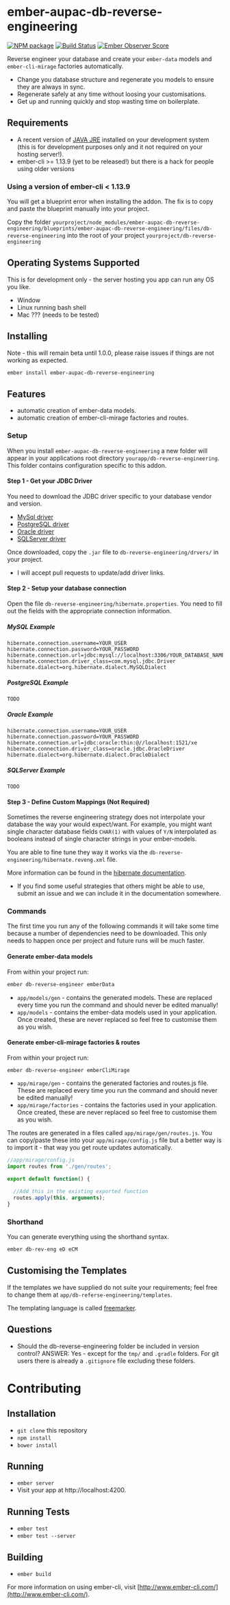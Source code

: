 # ember-aupac-db-reverse-engineering

[![NPM package](https://img.shields.io/npm/v/ember-aupac-db-reverse-engineering.svg)](https://www.npmjs.com/package/ember-aupac-db-reverse-engineering) [![Build Status](https://img.shields.io/travis/aupac/ember-aupac-db-reverse-engineering.svg)](https://travis-ci.org/aupac/ember-aupac-db-reverse-engineering) [![Ember Observer Score](http://emberobserver.com/badges/ember-aupac-db-reverse-engineering.svg)](http://emberobserver.com/addons/ember-aupac-db-reverse-engineering)

Reverse engineer your database and create your `ember-data` models and `ember-cli-mirage` factories automatically.
- Change you database structure and regenerate you models to ensure they are always in sync.
- Regenerate safely at any time without loosing your customisations.
- Get up and running quickly and stop wasting time on boilerplate.

## Requirements

- A recent version of [JAVA JRE](http://www.oracle.com/technetwork/java/javase/downloads/index.html) installed on your development system (this is for development purposes only and it not required on your hosting server!).
- ember-cli >= 1.13.9 (yet to be released!) but there is a hack for people using older versions

### Using a version of ember-cli < 1.13.9
You will get a blueprint error when installing the addon.  The fix is to copy and paste the blueprint manually into your project.

Copy the folder `yourproject/node_modules/ember-aupac-db-reverse-engineering/blueprints/ember-aupac-db-reverse-engineering/files/db-reverse-engineering` into the root of your project `yourproject/db-reverse-engineering`

## Operating Systems Supported 
This is for development only - the server hosting you app can run any OS you like.

- Window
- Linux running bash shell
- Mac ??? (needs to be tested)

## Installing
Note - this will remain beta until 1.0.0, please raise issues if things are not working as expected.

```bash
ember install ember-aupac-db-reverse-engineering
```

## Features
- automatic creation of ember-data models.
- automatic creation of ember-cli-mirage factories and routes.

### Setup

When you install `ember-aupac-db-reverse-engineering` a new folder will appear in your applications root directory `yourapp/db-reverse-engineering`.  This folder contains configuration specific to this addon.

#### Step 1 - Get your JDBC Driver

You need to download the JDBC driver specific to your database vendor and version.

- [MySql driver](http://dev.mysql.com/downloads/connector/j/)
- [PostgreSQL driver](https://jdbc.postgresql.org/)
- [Oracle driver](http://www.oracle.com/technetwork/database/features/jdbc/index-091264.html)
- [SQLServer driver](https://www.microsoft.com/en-us/download/details.aspx?displaylang=en&id=11774) 

Once downloaded, copy the `.jar` file to  `db-reverse-engineering/drvers/` in your project.

* I will accept pull requests to update/add driver links.

#### Step 2 - Setup your database connection

Open the file `db-reverse-engineering/hibernate.properties`.  You need to fill out the fields with the appropriate connection information.

##### MySQL Example
```
hibernate.connection.username=YOUR_USER
hibernate.connection.password=YOUR_PASSWORD
hibernate.connection.url=jdbc:mysql://localhost:3306/YOUR_DATABASE_NAME
hibernate.connection.driver_class=com.mysql.jdbc.Driver
hibernate.dialect=org.hibernate.dialect.MySQLDialect
```

##### PostgreSQL Example
```
TODO
```

##### Oracle Example
```
hibernate.connection.username=YOUR_USER
hibernate.connection.password=YOUR_PASSWORD
hibernate.connection.url=jdbc:oracle:thin:@//localhost:1521/xe
hibernate.connection.driver_class=oracle.jdbc.OracleDriver
hibernate.dialect=org.hibernate.dialect.OracleDialect
```

##### SQLServer Example
```
TODO
```

#### Step 3 - Define Custom Mappings (Not Required)

Sometimes the reverse engineering strategy does not interpolate your database the way your would expect/want.  For example, you might want single character database fields `CHAR(1)` with values of `Y/N` interpolated as booleans instead of single character strings in your ember-models. 

You are able to fine tune they way it works via the `db-reverse-engineering/hibernate.reveng.xml` file.

More information can be found in the [hibernate documentation](http://docs.jboss.org/tools/latest/en/hibernatetools/html/reverseengineering.html).

* If you find some useful strategies that others might be able to use, submit an issue and we can include it in the documentation somewhere.

### Commands

The first time you run any of the following commands it will take some time because a number of dependencies need to be downloaded.  This only needs to happen once per project and future runs will be much faster.

#### Generate ember-data models 
From within your project run:

```bash
ember db-reverse-engineer emberData
```

- `app/models/gen` - contains the generated models. These are replaced every time you run the command and should never be edited manually!
- `app/models` - contains the ember-data models used in your application. Once created, these are never replaced so feel free to customise them as you wish.

#### Generate ember-cli-mirage factories & routes
From within your project run:

```
ember db-reverse-engineer emberCliMirage
```

- `app/mirage/gen` - contains the generated factories and routes.js file. These are replaced every time you run the command and should never be edited manually!
- `app/mirage/factories` - contains the factories used in your application. Once created, these are never replaced so feel free to customise them as you wish.

The routes are generated in a files called `app/mirage/gen/routes.js`.  You can copy/paste these into your `app/mirage/config.js` file but a better way is to import it - that way you get route updates automatically.

```javascript
//app/mirage/config.js
import routes from './gen/routes';
 
export default function() { 

  //Add this in the existing exported function
  routes.apply(this, arguments);
}
```

### Shorthand

You can generate everything using the shorthand syntax.

```bash
ember db-rev-eng eD eCM
```

## Customising the Templates

If the templates we have supplied do not suite your requirements; feel free to change them at `app/db-referse-engineering/templates`.

The templating language is called [freemarker](http://freemarker.org/docs/index.html).

## Questions

- Should the db-reverse-engineering folder be included in version control? ANSWER: Yes - except for the `tmp/` and `.gradle` folders.  For git users there is already a `.gitignore` file excluding these folders.

# Contributing

## Installation

* `git clone` this repository
* `npm install`
* `bower install`

## Running

* `ember server`
* Visit your app at http://localhost:4200.

## Running Tests

* `ember test`
* `ember test --server`

## Building

* `ember build`

For more information on using ember-cli, visit [http://www.ember-cli.com/](http://www.ember-cli.com/).

